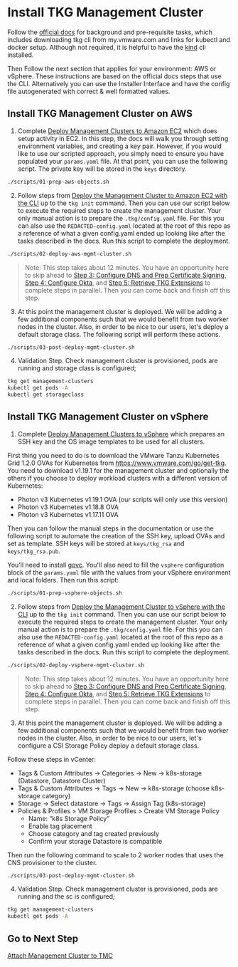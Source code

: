# Install TKG Management Cluster

Follow the [official docs](https://docs.vmware.com/en/VMware-Tanzu-Kubernetes-Grid/1.2/vmware-tanzu-kubernetes-grid-12/GUID-install-tkg.html) for background and pre-requisite tasks, which includes downloading tkg cli from my.vmware.com and links for kubectl and docker setup.  Although not required, it is helpful to have the [kind](https://github.com/kubernetes-sigs/kind) cli installed.

Then Follow the next section that applies for your environment: AWS or vSphere. These instructions are based on the official docs steps that use the CLI. Alternatively you can use the Installer Interface and have the config file autogenerated with correct & well formatted values.

## Install TKG Management Cluster on AWS

1. Complete [Deploy Management Clusters to Amazon EC2](https://docs.vmware.com/en/VMware-Tanzu-Kubernetes-Grid/1.2/vmware-tanzu-kubernetes-grid-12/GUID-mgmt-clusters-aws.html) which does setup activity in EC2. In this step, the docs will walk you through setting environment variables, and creating a key pair.  However, if you would like to use our scripted approach, you simply need to ensure you have populated your `params.yaml` file.  At that point, you can use the following script.  The private key will be stored in the `keys` directory.

```bash
./scripts/01-prep-aws-objects.sh
```

2. Follow steps from [Deploy the Management Cluster to Amazon EC2 with the CLI](https://docs.vmware.com/en/VMware-Tanzu-Kubernetes-Grid/1.2/vmware-tanzu-kubernetes-grid-12/GUID-mgmt-clusters-aws-cli.html) up to the `tkg init` command. Then you can use our script below to execute the required steps to create the management cluster.  Your only manual action is to prepare the `.tkg/config.yaml` file.  For this you can also use the `REDACTED-config.yaml` located at the root of this repo as a reference of what a given config.yaml ended up looking like after the tasks described in the docs. Run this script to complete the deployment.

```bash
./scripts/02-deploy-aws-mgmt-cluster.sh
```

>Note: This step takes about 12 minutes.  You have an opportunity here to skip ahead to [Step 3: Configure DNS and Prep Certificate Signing](03_dns_certs_mgmt.md), [Step 4: Configure Okta](04_okta_mgmt.md), and [Step 5: Retrieve TKG Extensions](05_extensions_mgmt.md) to complete steps in parallel.  Then you can come back and finish off this step.

3. At this point the management cluster is deployed.  We will be adding a few additional components such that we would benefit from two worker nodes in the cluster.  Also, in order to be nice to our users, let's deploy a default storage class.  The following script will perform these actions.

```bash
./scripts/03-post-deploy-mgmt-cluster.sh
```

4. Validation Step. Check management cluster is provisioned, pods are running and storage class is configured;

```bash
tkg get management-clusters
kubectl get pods -A
kubectl get storageclass
```

## Install TKG Management Cluster on vSphere

1. Complete [Deploy Management Clusters to vSphere](https://docs.vmware.com/en/VMware-Tanzu-Kubernetes-Grid/1.2/vmware-tanzu-kubernetes-grid-12/GUID-mgmt-clusters-vsphere.html) which prepares an SSH key and the OS image templates to be used for all clusters.

First thing you need to do is to download the VMware Tanzu Kubernetes Grid 1.2.0 OVAs for Kubernetes from https://www.vmware.com/go/get-tkg. You need to download v1.19.1 for the management cluster and optionally the others if you choose to deploy workload clusters with a different version of Kubernetes:

- Photon v3 Kubernetes v1.19.1 OVA (our scripts will only use this version)
- Photon v3 Kubernetes v1.18.8 OVA
- Photon v3 Kubernetes v1.17.11 OVA

Then you can follow the manual steps in the documentation or use the following script to automate the creation of the SSH key, upload OVAs and set as template. SSH keys will be stored at `keys/tkg_rsa` and `keys/tkg_rsa.pub`.

You'll need to install [govc](https://github.com/vmware/govmomi/tree/master/govc#installation). You'll also need to fill the `vsphere` configuration block of the `params.yaml` file with the values from your vSphere environment and local folders. Then run this script:

```bash
./scripts/01-prep-vsphere-objects.sh
```

2. Follow steps from [Deploy the Management Cluster to vSphere with the CLI](https://docs.vmware.com/en/VMware-Tanzu-Kubernetes-Grid/1.2/vmware-tanzu-kubernetes-grid-12/GUID-mgmt-clusters-vsphere-cli.html) up to the `tkg init` command. Then you can use our script below to execute the required steps to create the management cluster.  Your only manual action is to prepare the `.tkg/config.yaml` file.  For this you can also use the `REDACTED-config.yaml` located at the root of this repo as a reference of what a given config.yaml ended up looking like after the tasks described in the docs. Run this script to complete the deployment.

```bash
./scripts/02-deploy-vsphere-mgmt-cluster.sh
```

>Note: This step takes about 12 minutes.  You have an opportunity here to skip ahead to [Step 3: Configure DNS and Prep Certificate Signing](03_dns_certs_mgmt.md), [Step 4: Configure Okta](04_okta_mgmt.md), and [Step 5: Retrieve TKG Extensions](05_extensions_mgmt.md) to complete steps in parallel.  Then you can come back and finish off this step.

3. At this point the management cluster is deployed.  We will be adding a few additional components such that we would benefit from two worker nodes in the cluster.  Also, in order to be nice to our users, let's configure a CSI Storage Policy deploy a default storage class.

Follow these steps in vCenter:
- Tags & Custom Attributes -> Categories -> New -> k8s-storage (Datastore, Datastore Cluster)
- Tags & Custom Attributes -> Tags -> New -> k8s-storage (choose k8s-storage category)
- Storage -> Select datastore -> Tags -> Assign Tag (k8s-storage)
- Policies & Profiles > VM Storage Profiles > Create VM Storage Policy
  - Name: “k8s Storage Policy”
  - Enable tag placement
  - Choose category and tag created previously
  - Confirm your storage Datastore is compatible

Then run the following command to scale to 2 worker nodes that uses the CNS provisioner to the cluster.

```bash
./scripts/03-post-deploy-mgmt-cluster.sh
```

4. Validation Step. Check management cluster is provisioned, pods are running and the sc is configured;

```bash
tkg get management-clusters
kubectl get pods -A
```

## Go to Next Step

[Attach Management Cluster to TMC](02_attach_tmc_mgmt.md)
